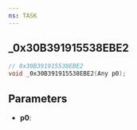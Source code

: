 ```yaml
---
ns: TASK
---
```

## _0x30B391915538EBE2

```c
// 0x30B391915538EBE2
void _0x30B391915538EBE2(Any p0);
```

## Parameters
* **p0**:

